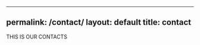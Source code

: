 ------------
permalink: /contact/
layout: default
title: contact
-------------

THIS IS OUR CONTACTS

